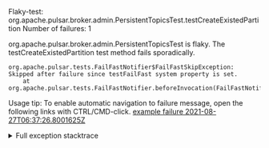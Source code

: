         
Flaky-test: org.apache.pulsar.broker.admin.PersistentTopicsTest.testCreateExistedPartition
Number of failures: 1

org.apache.pulsar.broker.admin.PersistentTopicsTest is flaky. The testCreateExistedPartition test method fails sporadically.

```
org.apache.pulsar.tests.FailFastNotifier$FailFastSkipException: Skipped after failure since testFailFast system property is set.
	at org.apache.pulsar.tests.FailFastNotifier.beforeInvocation(FailFastNotifier.java:88)

```

Usage tip: To enable automatic navigation to failure message, open the following links with CTRL/CMD-click.
[example failure 2021-08-27T06:37:26.8001625Z](https://github.com/apache/pulsar/runs/3440411059?check_suite_focus=true#step:9:887)


<details>
<summary>Full exception stacktrace</summary>
<code><pre>
org.apache.pulsar.tests.FailFastNotifier$FailFastSkipException: Skipped after failure since testFailFast system property is set.
	at org.apache.pulsar.tests.FailFastNotifier.beforeInvocation(FailFastNotifier.java:88)

</pre></code>
</details>

